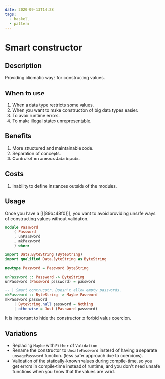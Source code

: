 ```yaml
---
date: 2020-09-13T14:28
tags:
  - haskell
  - pattern
---
```


# Smart constructor

## Description

Providing idiomatic ways for constructing values.

## When to use

1. When a data type restricts some values.
2. When you want to make construction of big data types easier.
3. To avoir runtime errors.
4. To make illegal states unrepresentable.

## Benefits

1. More structured and maintainable code.
2. Separation of concepts.
3. Control of erroneous data inputs.

## Costs

1. Inability to define instances outside of the modules.

## Usage

Once you have a [[[89b448f0]]], you want to avoid providing unsafe ways of constructing values without validation.

```haskell
module Password
    ( Password
    , unPassword
    , mkPassword
    ) where

import Data.ByteString (ByteString)
import qualified Data.ByteString as ByteString

newtype Password = Password ByteString

unPassword :: Password -> ByteString
unPassword (Password password) = password

-- | Smart contrucotr. Doesn't allow empty passwords.
mkPassword :: ByteString -> Maybe Password
mkPassword password
    | ByteString.null password = Nothing
    | otherwise = Just (Password password)
```

It is important to hide the constructor to forbid value coercion.

## Variations

- Replacing `Maybe` with `Either` of `Validation`
- Rename the constructor to `UnsafePassword` instead of having a separate `unsagePassword` function. (less safer approach due to coercions).
- Validation of the statically-known values during compile-time, so you get errors in compile-time instead of runtime, and you don't need unsafe functions when you know that the values are valid.
